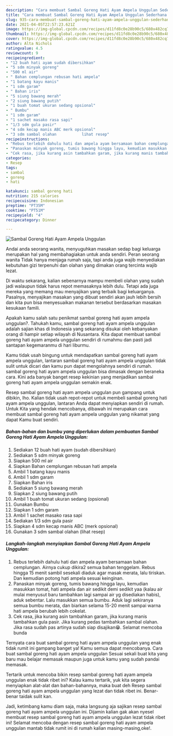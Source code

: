 ```yaml
---
description: "Cara membuat Sambal Goreng Hati Ayam Ampela Unggulan Sederhana Untuk Jualan"
title: "Cara membuat Sambal Goreng Hati Ayam Ampela Unggulan Sederhana Untuk Jualan"
slug: 935-cara-membuat-sambal-goreng-hati-ayam-ampela-unggulan-sederhana-untuk-jualan
date: 2021-04-05T22:57:23.621Z
image: https://img-global.cpcdn.com/recipes/d11fd8c0e28b90c5/680x482cq70/sambal-goreng-hati-ayam-ampela-unggulan-foto-resep-utama.jpg
thumbnail: https://img-global.cpcdn.com/recipes/d11fd8c0e28b90c5/680x482cq70/sambal-goreng-hati-ayam-ampela-unggulan-foto-resep-utama.jpg
cover: https://img-global.cpcdn.com/recipes/d11fd8c0e28b90c5/680x482cq70/sambal-goreng-hati-ayam-ampela-unggulan-foto-resep-utama.jpg
author: Alta Nichols
ratingvalue: 4.5
reviewcount: 9
recipeingredient:
- "12 buah hati ayam sudah dibersihkan"
- "5 sdm minyak goreng"
- "500 ml air"
- " Bahan cemplungan rebusan hati ampela"
- "1 batang kayu manis"
- "1 sdm garam"
- " Bahan iris"
- "5 siung bawang merah"
- "2 siung bawang putih"
- "1 buah tomat ukuran sedang opsional"
- " Bumbu"
- "1 sdm garam"
- "1 sachet masako rasa sapi"
- "1/3 sdm gula pasir"
- "4 sdm kecap manis ABC merk opsional"
- "3 sdm sambal olahan           lihat resep"
recipeinstructions:
- "Rebus terlebih dahulu hati dan ampela ayam bersamaan bahan cemplungan. Airnya cukup dikira2 semua bahan tenggelam. Rebus hingga 15 menit sambil sesekali diaduk agar masak merata, lalu tiriskan. Dan kemudian potong hati ampela sesuai keinginan."
- "Panaskan minyak goreng, tumis bawang hingga layu, kemudian masukkan tomat, hati ampela dan air sedikit demi sedikit yaa (kalau air mulai menyusut baru tambahkan lagi sampai air yg disediakan habis), aduk sebentar. Lalu masukkan semua bumbu. Aduk lagi sekiranya semua bumbu merata, dan biarkan selama 15-20 menit sampai warna hati ampela berubah lebih cokelat."
- "Cek rasa, jika kurang asin tambahkan garam, jika kurang manis tambahkan gula pasir. Jika kurang pedas tambahkan sambal olahan. Jika rasa sudah pas artinya sudah siap disajikan😁. Selamat memcoba bunda"
categories:
- Resep
tags:
- sambal
- goreng
- hati

katakunci: sambal goreng hati 
nutrition: 215 calories
recipecuisine: Indonesian
preptime: "PT35M"
cooktime: "PT51M"
recipeyield: "4"
recipecategory: Dinner

---
```



![Sambal Goreng Hati Ayam Ampela Unggulan](https://img-global.cpcdn.com/recipes/d11fd8c0e28b90c5/680x482cq70/sambal-goreng-hati-ayam-ampela-unggulan-foto-resep-utama.jpg)

Andai anda seorang wanita, menyuguhkan masakan sedap bagi keluarga merupakan hal yang membahagiakan untuk anda sendiri. Peran seorang  wanita Tidak hanya menjaga rumah saja, tapi anda juga wajib menyediakan kebutuhan gizi terpenuhi dan olahan yang dimakan orang tercinta wajib lezat.

Di waktu  sekarang, kalian sebenarnya mampu membeli olahan yang sudah jadi walaupun tidak harus repot memasaknya lebih dulu. Tetapi ada juga mereka yang memang mau menyajikan yang terbaik bagi keluarganya. Pasalnya, menyajikan masakan yang dibuat sendiri akan jauh lebih bersih dan kita pun bisa menyesuaikan makanan tersebut berdasarkan masakan kesukaan famili. 



Apakah kamu salah satu penikmat sambal goreng hati ayam ampela unggulan?. Tahukah kamu, sambal goreng hati ayam ampela unggulan adalah sajian khas di Indonesia yang sekarang disukai oleh kebanyakan orang di hampir setiap wilayah di Nusantara. Kita dapat membuat sambal goreng hati ayam ampela unggulan sendiri di rumahmu dan pasti jadi santapan kegemaranmu di hari liburmu.

Kamu tidak usah bingung untuk mendapatkan sambal goreng hati ayam ampela unggulan, lantaran sambal goreng hati ayam ampela unggulan tidak sulit untuk dicari dan kamu pun dapat mengolahnya sendiri di rumah. sambal goreng hati ayam ampela unggulan bisa dimasak dengan beraneka cara. Kini ada banyak banget resep kekinian yang menjadikan sambal goreng hati ayam ampela unggulan semakin enak.

Resep sambal goreng hati ayam ampela unggulan pun gampang untuk dibikin, lho. Kalian tidak usah repot-repot untuk membeli sambal goreng hati ayam ampela unggulan, lantaran Anda dapat menyiapkan sendiri di rumah. Untuk Kita yang hendak mencobanya, dibawah ini merupakan cara membuat sambal goreng hati ayam ampela unggulan yang nikamat yang dapat Kamu buat sendiri.

<!--inarticleads1-->

##### Bahan-bahan dan bumbu yang diperlukan dalam pembuatan Sambal Goreng Hati Ayam Ampela Unggulan:

1. Sediakan 12 buah hati ayam (sudah dibersihkan)
1. Sediakan 5 sdm minyak goreng
1. Siapkan 500 ml air
1. Siapkan  Bahan cemplungan rebusan hati ampela
1. Ambil 1 batang kayu manis
1. Ambil 1 sdm garam
1. Siapkan  Bahan iris
1. Sediakan 5 siung bawang merah
1. Siapkan 2 siung bawang putih
1. Ambil 1 buah tomat ukuran sedang (opsional)
1. Gunakan  Bumbu
1. Siapkan 1 sdm garam
1. Ambil 1 sachet masako rasa sapi
1. Sediakan 1/3 sdm gula pasir
1. Siapkan 4 sdm kecap manis ABC (merk opsional)
1. Gunakan 3 sdm sambal olahan           (lihat resep)




<!--inarticleads2-->

##### Langkah-langkah menyiapkan Sambal Goreng Hati Ayam Ampela Unggulan:

1. Rebus terlebih dahulu hati dan ampela ayam bersamaan bahan cemplungan. Airnya cukup dikira2 semua bahan tenggelam. Rebus hingga 15 menit sambil sesekali diaduk agar masak merata, lalu tiriskan. Dan kemudian potong hati ampela sesuai keinginan.
1. Panaskan minyak goreng, tumis bawang hingga layu, kemudian masukkan tomat, hati ampela dan air sedikit demi sedikit yaa (kalau air mulai menyusut baru tambahkan lagi sampai air yg disediakan habis), aduk sebentar. Lalu masukkan semua bumbu. Aduk lagi sekiranya semua bumbu merata, dan biarkan selama 15-20 menit sampai warna hati ampela berubah lebih cokelat.
1. Cek rasa, jika kurang asin tambahkan garam, jika kurang manis tambahkan gula pasir. Jika kurang pedas tambahkan sambal olahan. Jika rasa sudah pas artinya sudah siap disajikan😁. Selamat memcoba bunda




Ternyata cara buat sambal goreng hati ayam ampela unggulan yang enak tidak rumit ini gampang banget ya! Kamu semua dapat mencobanya. Cara buat sambal goreng hati ayam ampela unggulan Sesuai sekali buat kita yang baru mau belajar memasak maupun juga untuk kamu yang sudah pandai memasak.

Tertarik untuk mencoba bikin resep sambal goreng hati ayam ampela unggulan enak tidak ribet ini? Kalau kamu tertarik, yuk kita segera menyiapkan alat-alat dan bahan-bahannya, maka buat deh Resep sambal goreng hati ayam ampela unggulan yang lezat dan tidak ribet ini. Benar-benar taidak sulit kan. 

Jadi, ketimbang kamu diam saja, maka langsung aja sajikan resep sambal goreng hati ayam ampela unggulan ini. Dijamin kalian gak akan nyesel membuat resep sambal goreng hati ayam ampela unggulan lezat tidak ribet ini! Selamat mencoba dengan resep sambal goreng hati ayam ampela unggulan mantab tidak rumit ini di rumah kalian masing-masing,oke!.

